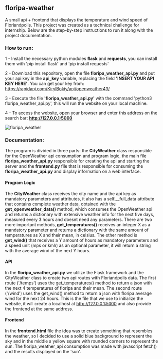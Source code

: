 ## floripa-weather
A small api + frontend that displays the temperature and wind speed of Florianópolis. This project was created as a technical challenge for internship. Below are the step-by-step instructions to run it along with the project documentation.

### How to run:
1 - Install the necessary python modules **flask** and **requests**, you can install them with 'pip install flask' and 'pip install requests'

2 - Download this repository, open the file **floripa_weather_api.py** and put your api key in the **api_key** variable, replacing the field **'INSERT YOUR API KEY HERE'**. You can get your key from: https://rapidapi.com/KirylBokiy/api/openweather43/

3 - Execute the file '**floripa_weather_api.py**' with the command 'python3 floripa_weather_api.py', this will run the website on your local machine.

4 - To access the website, open your browser and enter this address on the search bar: **http://127.0.0.1:5000**


![floripa_weather](https://github.com/guiopen/floripa-weather/assets/94094527/7a05f2da-3d2e-49fd-9fd3-192a524da0f6)


### Documentation:
The program is divided in three parts: the **CityWeather** class responsible for the OpenWeather api consumption and program logic, the main file **floripa_weather_api.py** responsible for creating the api and starting the server and the **frontend.py** file that is responsible for consuming the **floripa_weather_api.py** and display information on a web interface. 

#### Program Logic
The **CityWeather** class receives the city name and the api key as mandatory parameters and attributes, it also has a self.__full_data attribute that contains complete weather data, obtained with the **get_openweather_data()** method, which consumes the OpenWeather api and returns a dictionary with extensive weather info for the next five days, measured every 3 hours and doesnt need any parameters. There are two more important methods, **get_temperatures()** receives an integer X as a mandatory parameter and returns a dictionary with the same amount of temperatures as X and their mean, in celsius. The other method is **get_wind()** that receives a Y amount of hours as mandatory parameters and a speed unit (mps or kmh) as an optional parameter, it will return a string with the average wind of the next Y hours.

#### API
In the **floripa_weather_api.py** we utilize the Flask framework and the CityWeather class to create two api routes with Florianópolis data. The first route ('/temps') uses the get_temperatures() method to return a json with the next 4 temperatures of floripa and their mean. The second route ('/wind') uses the get_wind() method to return a json with floripa average wind for the next 24 hours. This is the file that we use to initialize the website, it will create a localhost at http://127.0.0.1:5000 and also provide the frontend at the same address.

#### Frontend
In the **frontend.html** file the idea was to create something that resembles the weather, so I decided to use a solid blue background to represent the sky and in the middle a yellow square with rounded corners to represent the sun. The floripa_weather_api consumption was made with javascript fetch() and the results displayed on the 'sun'.
